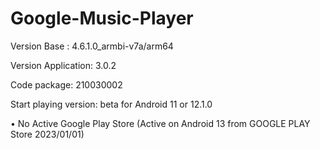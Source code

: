 # Google-Music-Player
Version Base : 4.6.1.0_armbi-v7a/arm64

Version Application: 3.0.2

Code package: 210030002

Start playing version: beta for Android 11 or 12.1.0

• No Active Google Play Store (Active on Android 13 from GOOGLE PLAY Store 2023/01/01)
